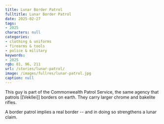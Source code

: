 ```yaml
---
title: Lunar Border Patrol
fulltitle: Lunar Border Patrol
date: 2025-02-27
tags:
- 2025
characters: null
categories:
- clothing & uniforms
- firearms & tools
- police & military
keywords:
- 2025
rgb: 81, 96, 211
url: /stories/lunar-patrol/
image: /images/fullres/lunar-patrol.jpg
caption: null
---
```

This guy is part of the Commonwealth Patrol Service, the same agency that patrols [[Vekllei]] borders on earth. They carry larger chrome and bakelite rifles.

A border patrol implies a real border -- and in doing so strengthens a lunar claim.